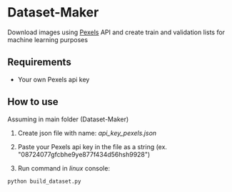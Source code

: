 # Dataset-Maker

Download images using [Pexels](https://www.pexels.com/) API and create train and validation lists for machine learning purposes

## Requirements

* Your own Pexels api key

## How to use

  Assuming in main folder (Dataset-Maker)

  1. Create json file with name: _api_key_pexels.json_
  
  2. Paste your Pexels api key in the file as a string (ex. "08724077gfcbhe9ye877f434d56hsh9928")

  3. Run command in _linux_ console:

    python build_dataset.py
